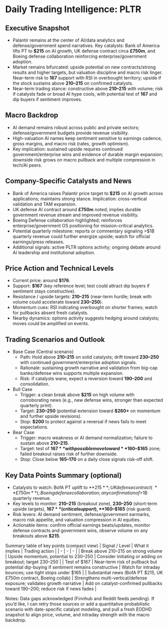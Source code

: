 # Daily Trading Intelligence: PLTR

## Executive Snapshot
- Palantir remains at the center of AI/data analytics and defense/government spend narratives. Key catalysts: Bank of America lifts PT to **$215** on AI growth, UK defense contract circa **£750m**, and Boeing defense collaboration reinforcing enterprise/government adoption.
- Market remains bifurcated: upside potential on new contracts/strong results and higher targets, but valuation discipline and macro risk linger. Near-term risk to  **167** support with RSI in overbought territory; upside if the stock sustains above **210–215** on confirmed catalysts.
- Near-term trading stance: constructive above **210–215** with volume; risk if catalysts fade or broad AI hype cools, with potential test of **167** and dip buyers if sentiment improves.

## Macro Backdrop
- AI demand remains robust across public and private sectors; defense/government budgets provide revenue visibility.
- High-valuation AI names keep sentiment sensitive to earnings cadence, gross margins, and macro risk (rates, growth optimism).
- Key implication: sustained upside requires continued government/enterprise wins and evidence of durable margin expansion; downside risk grows on macro pullback and multiple compression in tech/AI peers.

## Company-Specific Catalysts and News
- Bank of America raises Palantir price target to **$215** on AI growth across applications; maintains strong stance. Implication: cross-vertical validation and TAM expansion.
- UK defense AI contract around **£750m** noted; implies durable government revenue stream and improved revenue visibility.
- Boeing Defense collaboration highlighted; reinforces enterprise/government OS positioning for mission-critical analytics.
- Potential quarterly milestone: reports or commentary signaling >$1B quarterly revenue could further energize upside; watch for official earnings/press releases.
- Additional signals: active PLTR options activity; ongoing debate around AI leadership and institutional adoption.

## Price Action and Technical Levels
- Current price: around **$176**.
- Support: **$167** (key reference level; test could attract dip buyers if sentiment stays constructive).
- Resistance / upside targets: **$210–$215** (near-term hurdle; break with volume could accelerate toward **$230–$250**).
- Momentum cues: RSI indicating overbought on shorter frames; watch for pullbacks absent fresh catalysts.
- Nearby dynamics: options activity suggests hedging around catalysts; moves could be amplified on events.

## Trading Scenarios and Outlook
- Base Case (Central scenario)
  - Path: Hold above **$210–$215** on solid catalysts; drift toward **$230–$250** with continued government/enterprise adoption signals.
  - Rationale: sustaining growth narrative and validation from big-cap banks/defense wins supports multiple expansion.
  - Risk: if catalysts wane, expect a reversion toward **$190–$200** and consolidation.
- Bull Case
  - Trigger: a clean break above **$215** on high volume with corroborating news (e.g., new defense wins, stronger than expected quarterly print).
  - Target: **$230–$250** (potential extension toward **$260+** on momentum and further upside revisions).
  - Stop: **$200** to protect against a reversal if news fails to meet expectations.
- Bear Case
  - Trigger: macro weakness or AI demand normalization; failure to sustain above **$210–$215**.
  - Target: test of **$167** with possible move toward **$160–$165** zone; failed breakout raises risk of further downside.
  - Stop: Close below **$165–$170** on a daily close signals risk-off shift.

## Key Data Points Summary (optional)
- Catalysts to watch: BofA PT uplift to **$215**; UK defense contract (~**£750m**); Boeing defense collaboration; any confirmation of >$1B quarterly revenue.
- Key levels to monitor: **$210–$215** (breakout zone), **$230–$250** (short-term upside targets), **$167** (critical support), **$160–$165** (risk guard).
- Risk levers: AI demand sentiment, defense/government earmarks, macro risk appetite, and valuation compression in AI equities.
- Actionable items: confirm official earnings beats/updates, monitor defense contracts and government wins, observe volume on any breakouts above **$215**.

Summary table of key points (compact view)
| Signal / Level | What it implies | Trading action |
| - | - | - |
| Break above $210–$215 on strong volume | Upside momentum, potential to $230–$250 | Consider initiating or adding on breakout; target $230–$250 |
| Test of $167 | Near-term risk of pullback but potential dip-buying if sentiment remains constructive | Watch for intraday bounces; use tight stops under $165 |
| Substantial news (BofA PT $215, UK £750m contract, Boeing collab) | Strengthens multi-vertical/defense exposure; validates growth narrative | Add on catalyst-confirmed pullbacks toward $190–$200; reduce risk if news fades |

Notes: Data gaps acknowledged (Finnhub and Reddit feeds pending). If you’d like, I can retry those sources or add a quantitative probabilistic scenario with date-specific catalyst modeling, and pull a fresh EODHD snapshot to align price, volume, and intraday strength with the macro backdrop.